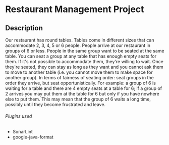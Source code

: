 # Restaurant Management Project

## Description
Our restaurant has round tables. Tables come in different sizes that can accommodate 2, 3, 4, 5
or 6 people. People arrive at our restaurant in groups of 6 or less. People in the same group
want to be seated at the same table. You can seat a group at any table that has enough empty
seats for them. If it's not possible to accommodate them, they're willing to wait. Once they're
seated, they can stay as long as they want and you cannot ask them to move to another table
(i.e. you cannot move them to make space for another group). In terms of fairness of seating
order: seat groups in the order they arrive, but seat opportunistically. For example: a group of 6
is waiting for a table and there are 4 empty seats at a table for 6; if a group of 2 arrives you may
put them at the table for 6 but only if you have nowhere else to put them. This may mean that
the group of 6 waits a long time, possibly until they become frustrated and leave.

###### Plugins used
- SonarLint
- google-java-format